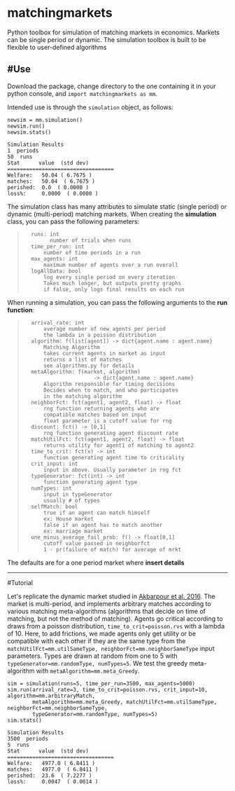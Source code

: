 # matchingmarkets
Python toolbox for simulation of matching markets in economics. Markets can be single period or dynamic. The simulation toolbox is built to be flexible to user-defined algorithms

#Use
----------------------------------------------------------------------
Download the package, change directory to the one containing it in your python console, and `import matchingmarkets as mm`.

Intended use is through the `simulation` object, as follows:

    newsim = mm.simulation()
    newsim.run()
    newsim.stats()
    
    Simulation Results
    1  periods
    50  runs
    Stat      value  (std dev)
    ==================================
    Welfare:   50.04 ( 6.7675 )
    matches:   50.04  ( 6.7675 )
    perished:  0.0  ( 0.0000 )
    loss%:     0.0000  ( 0.0000 )
   
The simulation class has many attributes to simulate static (single period) or dynamic (multi-period) matching markets. 
When creating the **simulation** class, you can pass the following parameters:

>       runs: int
>             number of trials when runs
>       time_per_run: int
>           number of time periods in a run
>       max_agents: int
>           maximum number of agents over a run overall
>       logAllData: bool
>           log every single period on every iteration
>           Takes much longer, but outputs pretty graphs
>           if false, only logs final results on each run

When running a simulation, you can pass the following arguments to the **run function**:

>       arrival_rate: int
>           average number of new agents per period
>           the lambda in a poisson distribution
>       algorithm: f(list[agent]) -> dict{agent.name : agent.name}
>           Matching Algorithm
>           takes current agents in market as input
>           returns a list of matches
>           see algorithms.py for details
>       metaAlgorithm: f(market, algorithm)
>                           -> dict{agent.name : agent.name}
>           Algorithm responsible for timing decisions
>           Decides when to match, and who participates
>           in the matching algorithm
>       neighborFct: fct(agent1, agent2, float) -> float
>           rng function returning agents who are
>           compatible matches based on input
>           float parameter is a cutoff value for rng
>       discount: fct() -> [0,1]
>           rng function generating agent discount rate
>       matchUtilFct: fct(agent1, agent2, float) -> float
>           returns utility for agent1 of matching to agent2
>       time_to_crit: fct(x) -> int
>           function generating agent time to criticality
>       crit_input: int
>           input in above. Usually parameter in rng fct
>       typeGenerator: fct(int) -> int
>           function generating agent type
>       numTypes: int
>           input in typeGenerator
>           usually # of types
>       selfMatch: bool
>           true if an agent can match himself
>           ex: House market
>           false if an agent has to match another
>           ex: marriage market
>       one_minus_average_fail_prob: f() -> float[0,1]
>           cutoff value passed in neighborfct
>           1 - pr(failure of match) for average of mrkt

The defaults are for a one period market where **insert details**

-----------------------------------------------------------------------
#Tutorial

Let's replicate the dynamic market studied in [Akbarpour et al. 2016](https://arxiv.org/abs/1402.3643). The market is multi-period, and implements arbitrary matches according to various matching meta-algorithms (algorithms that decide on time of matching, but not the method of matching). Agents go critical according to draws from a poisson distribution, `time_to_crit=poisson.rvs` with a lambda of 10. Here, to add frictions, we made agents only get utility or be compatible with each other if they are the same type from the `matchUtilFct=mm.utilSameType, neighborFct=mm.neighborSameType` input parameters. Types are drawn at random from one to 5 with `typeGenerator=mm.randomType, numTypes=5`. We test the greedy meta-algorithm with `metaAlgorithm=mm.meta_Greedy`.

    sim = simulation(runs=5, time_per_run=3500, max_agents=5000)
    sim.run(arrival_rate=3, time_to_crit=poisson.rvs, crit_input=10, algorithm=mm.arbitraryMatch, 
            metaAlgorithm=mm.meta_Greedy, matchUtilFct=mm.utilSameType, neighborFct=mm.neighborSameType,
            typeGenerator=mm.randomType, numTypes=5)
    sim.stats()
    
    Simulation Results
    3500  periods
    5  runs
    Stat	  value	 (std dev)
    ==================================
    Welfare:   4977.0 ( 6.8411 )
    matches:   4977.0  ( 6.8411 )
    perished:  23.6  ( 7.2277 )
    loss%:     0.0047  ( 0.0014 )
